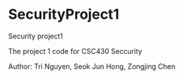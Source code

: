 # SecurityProject1
Security project1

The project 1 code for CSC430 Seccurity

Author: Tri Nguyen, Seok Jun Hong, Zongjing Chen
